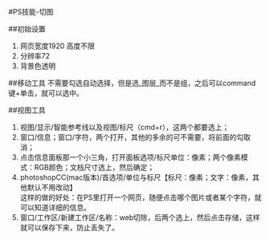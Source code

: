 #PS技能-切图

##初始设置
1. 网页宽度1920 高度不限
2. 分辨率72
3. 背景色透明

##移动工具
不需要勾选自动选择，但是选_图层_而不是组，之后可以command键+单击，就可以选中。

##视图工具
1. 视图/显示/智能参考线以及视图/标尺（cmd+r），这两个都要选上；
2. 窗口/信息；窗口/字符，两个打开，其他的多余的可不需要，将前面的勾取消；
3. 点击信息面板那一个小三角，打开面板选项/标尺单位：像素；两个像素模式：RGB颜色；文档尺寸选上，然后确定；
4. photoshopCC(mac版本)/首选项/单位与标尺【标尺：像素；文字：像素，其他默认不用改动】  
这样的做的好处：在PS里打开一个网页，随便点击哪个图片或者某个字符，就可以知道详细的信息。
5. 窗口/工作区/新建工作区/名称：web切除，后两个选上，然后点击存储，这样就可以保存下来，防止丢失了。